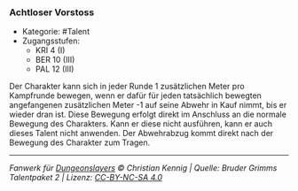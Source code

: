 <!---
Dies ist ein Fanwerk für DUNGEONSLAYERS © von Christian Kennig

Quellen:      [Bruder Grimms Talentpaket 2](https://www.f-space.de/ds4/downloads.html)
              [Talentbeschreibungen](https://www.f-space.de/ds4/tools-talentcards.html)
License:      [CC-BY-NC-SA 4.0](https://creativecommons.org/licenses/by-nc-sa/4.0/deed.de)
Richtlinien:  [Fanwerkrichtlinien](https://www.dungeonslayers.net/fanwerk-richtlinien/)
Autor:        Zauberlehrling
-->

### Achtloser Vorstoss

- Kategorie: #Talent
- Zugangsstufen:
  - KRI 4 (I)
  - BER 10 (III)
  - PAL 12 (III)

Der Charakter kann sich in jeder Runde 1 zusätzlichen Meter pro Kampfrunde bewegen, wenn er dafür für jeden tatsächlich bewegten angefangenen zusätzlichen Meter -1 auf seine Abwehr in Kauf nimmt, bis er wieder dran ist. Diese Bewegung erfolgt direkt im Anschluss an die normale Bewegung des Charakters. Kann er diese nicht ausführen, kann er auch dieses Talent nicht anwenden. Der Abwehrabzug kommt direkt nach der Bewegung des Charakter zum Tragen.

---

_Fanwerk für [Dungeonslayers](https://www.dungeonslayers.net/) © Christian Kennig | Quelle: Bruder Grimms Talentpaket 2 | Lizenz: [CC-BY-NC-SA 4.0](https://creativecommons.org/licenses/by-nc-sa/4.0/deed.de)_
